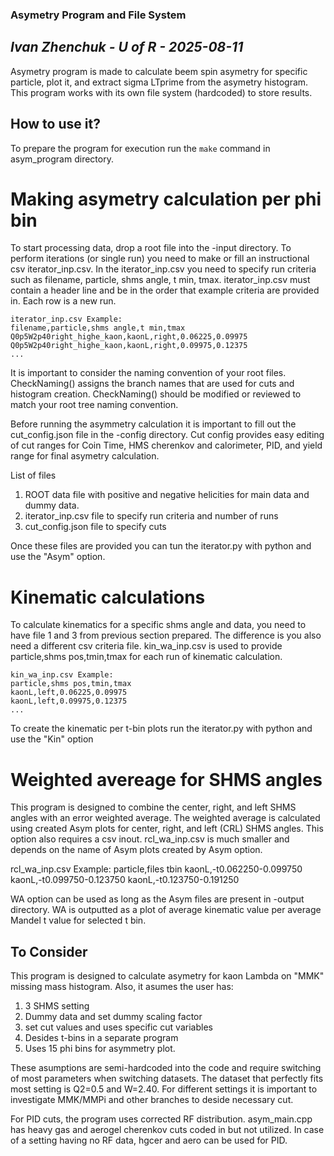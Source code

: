 ### Asymetry Program and File System
*Ivan Zhenchuk - U of R - 2025-08-11*
---

Asymetry program is made to calculate beem spin asymetry for specific particle, plot it, and extract sigma LTprime from 
the asymetry histogram. This program works with its own file system (hardcoded) to store results.

## How to use it?

To prepare the program for execution run the `make` command in asym_program directory.

# Making asymetry calculation per phi bin

To start processing data, drop a root file into the -input directory. To perform iterations (or single run) you need to 
make or fill an instructional csv iterator_inp.csv. In the iterator_inp.csv you need to specify run criteria such as
filename, particle, shms angle, t min, tmax. iterator_inp.csv must contain a header line and be in the order that example
criteria are provided in. Each row is a new run.

```
iterator_inp.csv Example:
filename,particle,shms angle,t min,tmax
Q0p5W2p40right_highe_kaon,kaonL,right,0.06225,0.09975
Q0p5W2p40right_highe_kaon,kaonL,right,0.09975,0.12375
...
```

It is important to consider the naming convention of your root files. CheckNaming() assigns the branch names that are
used for cuts and histogram creation. CheckNaming() should be modified or reviewed to match your root tree naming convention.

Before running the asymmetry calculation it is important to fill out the cut_config.json file in the -config directory.
Cut config provides easy editing of cut ranges for Coin Time, HMS cherenkov and calorimeter, PID, and yield range
for final asymetry calculation.

List of files
1. ROOT data file with positive and negative helicities for main data and dummy data.
2. iterator_inp.csv file to specify run criteria and number of runs
3. cut_config.json file to specify cuts 

Once these files are provided you can tun the iterator.py with python and use the "Asym" option.

# Kinematic calculations

To calculate kinematics for a specific shms angle and data, you need to have file 1 and 3 from previous section prepared.
The difference is you also need a different csv criteria file. kin_wa_inp.csv is used to provide particle,shms pos,tmin,tmax
for each run of kinematic calculation. 

```
kin_wa_inp.csv Example:
particle,shms pos,tmin,tmax
kaonL,left,0.06225,0.09975
kaonL,left,0.09975,0.12375
...

```

To create the kinematic per t-bin plots run the iterator.py with python and use the "Kin" option

# Weighted avereage for SHMS angles

This program is designed to combine the center, right, and left SHMS angles with an error weighted average.
The weighted average is calculated using created Asym plots for center, right, and left (CRL) SHMS angles.
This option also requires a csv inout. rcl_wa_inp.csv is much smaller and depends on the name of Asym plots
created by Asym option. 

rcl_wa_inp.csv Example:
particle,files tbin
kaonL,-t0.062250-0.099750
kaonL,-t0.099750-0.123750
kaonL,-t0.123750-0.191250

WA option can be used as long as the Asym files are present in -output directory. WA is outputted as a plot
of average kinematic value per average Mandel t value for selected t bin.

## To Consider

This program is designed to calculate asymetry for kaon Lambda on "MMK" missing mass histogram. Also, it asumes the user
has:

1. 3 SHMS setting
2. Dummy data and set dummy scaling factor
3. set cut values and uses specific cut variables
4. Desides t-bins in a separate program
5. Uses 15 phi bins for asymmetry plot.

These asumptions are semi-hardcoded into the code and require switching of most parameters when switching datasets.
The dataset that perfectly fits most setting is Q2=0.5 and W=2.40. For different settings it is important to investigate
MMK/MMPi and other branches to deside necessary cut.

For PID cuts, the program uses corrected RF distribution. asym_main.cpp has heavy gas and aerogel cherenkov cuts
coded in but not utilized. In case of a setting having no RF data, hgcer and aero can be used for PID.